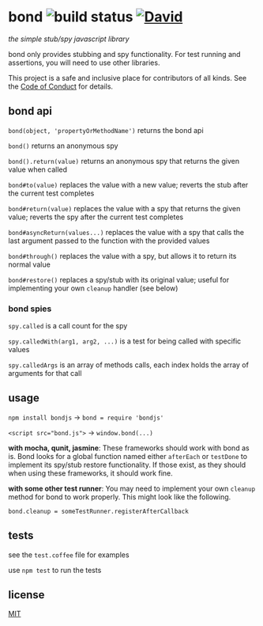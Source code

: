 # bond ![build status](https://travis-ci.org/EndangeredMassa/bond.png)  [![David](https://david-dm.org/EndangeredMassa/bond.png)](https://david-dm.org/EndangeredMassa/bond)

_the simple stub/spy javascript library_

bond only provides stubbing and spy functionality.
For test running and assertions,
you will need to use other libraries.

This project is a safe and inclusive place
for contributors of all kinds.
See the [Code of Conduct](CODE_OF_CONDUCT.md)
for details.


## bond api

`bond(object, 'propertyOrMethodName')` returns the bond api

`bond()` returns an anonymous spy

`bond().return(value)` returns an anonymous spy that returns the given value when called

`bond#to(value)` replaces the value with a new value; reverts the stub after the current test completes

`bond#return(value)` replaces the value with a spy that returns the given value; reverts the spy after the current test completes

`bond#asyncReturn(values...)` replaces the value with a spy that calls the last argument passed to the function with the provided values

`bond#through()` replaces the value with a spy, but allows it to return its normal value

`bond#restore()` replaces a spy/stub with its original value; useful for implementing your own `cleanup` handler (see below)

### bond spies

`spy.called` is a call count for the spy

`spy.calledWith(arg1, arg2, ...)` is a test for being called with specific values

`spy.calledArgs` is an array of methods calls, each index holds the array of arguments for that call

## usage

`npm install bondjs` -> `bond = require 'bondjs'`

`<script src="bond.js">` -> `window.bond(...)`

**with mocha, qunit, jasmine**: These frameworks should work with bond as is. Bond looks for a global function named either `afterEach` or `testDone` to implement its spy/stub restore functionality. If those exist, as they should when using these frameworks, it should work fine.

**with some other test runner**: You may need to implement your own `cleanup` method for bond to work properly. This might look like the following.

`bond.cleanup = someTestRunner.registerAfterCallback`

## tests

see the `test.coffee` file for examples

use `npm test` to run the tests

## license

[MIT](LICENSE)

